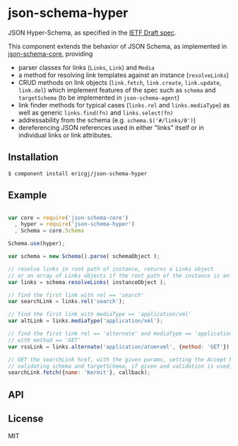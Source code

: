 
# json-schema-hyper

JSON Hyper-Schema, as specified in the [IETF Draft spec][spec].

This component extends the behavior of JSON Schema, as implemented in 
[json-schema-core][core], providing 

- parser classes for links (`Links`, `Link`) and `Media` 
- a method for resolving link templates against an instance (`resolveLinks`)
- CRUD methods on link objects (`link.fetch`, `link.create`, `link.update`,
`link.del`) which implement features of the spec such as `schema` and 
`targetSchema` (to be implemented in `json-schema-agent`)
- link finder methods for typical cases (`links.rel` and `links.mediaType`)
as well as generic `links.find(fn)` and `links.select(fn)`
- addressability from the schema (e.g. `schema.$('#/links/0')`)
- dereferencing JSON references used in either "links" itself or in 
individual links or link attributes.


## Installation

    $ component install ericgj/json-schema-hyper


## Example

  ```javascript
  
  var core = require('json-schema-core')
    , hyper = require('json-schema-hyper')
    , Schema = core.Schema

  Schema.use(hyper);

  var schema = new Schema().parse( schemaObject );
  
  // resolve links in root path of instance, returns a Links object
  // or an array of Links objects if the root path of the instance is an array
  var links = schema.resolveLinks( instanceObject );

  // find the first link with rel == 'search'
  var searchLink = links.rel('search');

  // find the first link with mediaType == 'application/xml'
  var altLink = links.mediaType('application/xml');

  // find the first link rel == 'alternate' and mediaType == 'application/xml',
  // with method == 'GET'
  var rssLink = links.alternate('application/atom+xml', {method: 'GET'});

  // GET the searchLink href, with the given params, setting the Accept header, 
  // validating schema and targetSchema, if given and validation is used, etc.
  searchLink.fetch({name: 'Kermit'}, callback);
 
 
  ```

## API
   

## License

  MIT

[spec]: http://tools.ietf.org/html/draft-luff-json-hyper-schema-00
[core]: https://github.com/ericgj/json-schema-core


